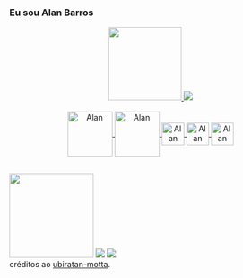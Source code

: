 ### Eu sou Alan Barros

<div align="center">
  <a href="https://github.com/alanbarross">
  <img height="130em" src="https://github-readme-stats.vercel.app/api?username=alanbarross&show_icons=true&theme=merko&include_all_commits=true&count_private=true&locale=pt-br"/>
  <img src="https://github-readme-stats.vercel.app/api/top-langs/?username=alanbarross&layout=compact&langs_count=3&theme=merko&locale=pt-br"/>
                           
</div>

<div style="display: inline_block" align="center"><br>
  <img align="center" alt="Alan" height="80" width="80" src="https://cdn.jsdelivr.net/gh/devicons/devicon/icons/atom/atom-original-wordmark.svg" />
  <img align="center" alt="Alan" height="80" width="80"  src="https://cdn.jsdelivr.net/gh/devicons/devicon/icons/ionic/ionic-original-wordmark.svg" />
  <img align="center" alt="Alan" height="40" width="40" src="https://cdn.jsdelivr.net/gh/devicons/devicon/icons/python/python-original.svg" />
  <img align="center" alt="Alan" height="40" width="40" src="https://cdn.jsdelivr.net/gh/devicons/devicon/icons/linux/linux-original.svg" />
  <img align="center" alt="Alan" height="40" width="40" src="https://cdn.jsdelivr.net/gh/devicons/devicon/icons/javascript/javascript-original.svg" />
  
</div>

##

<div> 
   <a href = "mailto:alanbarrosserra@protonmail.com" target="_blank"><img src="https://upload.wikimedia.org/wikipedia/commons/0/0c/Protonmail_logo.svg" width="150" target="_blank"></a>
   <a href = "mailto:alanbserra@gmail.com" target="_blank"><img src="https://img.shields.io/badge/Gmail-D14836?style=for-the-badge&logo=gmail&logoColor=white" target="_blank"></a>
   <a href="https://www.linkedin.com/in/alan-barros-6aa98450/" target="_blank"><img src="https://img.shields.io/badge/-LinkedIn-%230077B5?style=for-the-badge&logo=linkedin&logoColor=white" target="_blank"></a>
  
</div>
créditos ao <a href="https://github.com/ubiratan-motta">ubiratan-motta</a>.
